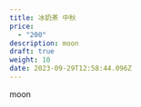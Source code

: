 ```yaml
---
title: 冰奶茶 中秋
price:
  - "200"
description: moon
draft: true
weight: 10
date: 2023-09-29T12:58:44.096Z
---
```

moon
